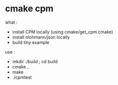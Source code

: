 # cmake cpm

what :

* install CPM locally (using cmake/get\_cpm.cmake)
* install nlohmann/json locally
* build tiny example

use :

* mkdir ./build ; cd build
* cmake ..
* make
* ./cpmtest

